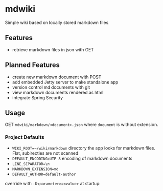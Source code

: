 # mdwiki
Simple wiki based on locally stored markdown files.

## Features

- retrieve markdown files in json with GET

## Planned Features

- create new markdown document with POST
- add embedded Jetty server to make standalone app
- version control md documents with git
- view markdown documents rendered as html
- integrate Spring Security

## Usage

GET `mdwiki/markdown/<document>.json` where `document` is without extension.

### Project Defaults

- `WIKI_ROOT=~/wiki/markdown`
  directory the app looks for markdown files. Flat, subirecties are not scanned
- `DEFAULT_ENCODING=UTF-8`
  encoding of markdown documents
- `LINE_SEPARATOR=\n`
- `MARKDOWN_EXTENSION=md`
- `DEFAULT_AUTHOR=default-author`

override with `-D<parameter>=<value>` at startup
